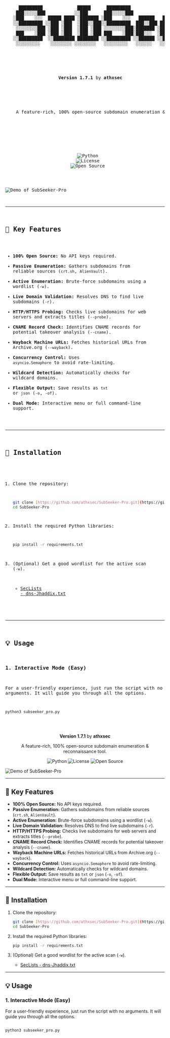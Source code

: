 <p align="center">
  <pre>
<p align="center">
  <pre>
     █████████             █████      █████████                    █████                                    ███████████                    
    ███░░░░░███           ░░███      ███░░░░░███                  ░░███                                    ░░███░░░░░███                   
   ░███    ░░░  █████ ████ ░███████ ░███    ░░░   ██████   ██████  ░███ █████  ██████  ████████             ░███    ░███ ████████   ██████ 
   ░░█████████ ░░███ ░███  ░███░░███░░█████████  ███░░███ ███░░███ ░███░░███  ███░░███░░███░░███ ██████████ ░██████████ ░░███░░███ ███░░███
    ░░░░░░░░███ ░███ ░███  ░███ ░███ ░░░░░░░░███░███████ ░███████  ░██████░  ░███████  ░███ ░░░ ░░░░░░░░░░  ░███░░░░░░   ░███ ░░░ ░███ ░███
    ███    ░███ ░███ ░███  ░███ ░███ ███    ░███░███░░░  ░███░░░   ░███░░███ ░███░░░   ░███                 ░███         ░███     ░███ ░███
   ░░█████████  ░░████████ ████████ ░░█████████ ░░██████ ░░██████  ████ █████░░██████  █████                █████        █████    ░░██████ 
    ░░░░░░░░░    ░░░░░░░░ ░░░░░░░░   ░░░░░░░░░   ░░░░░░   ░░░░░░  ░░░░ ░░░░░  ░░░░░░  ░░░░░                ░░░░░        ░░░░░      ░░░░░░   
  </pre>
  <p align="center">
    <b>Version 1.7.1</b> by <b>athxsec</b>
  </p>
  <p align="center">
    A feature-rich, 100% open-source subdomain enumeration & reconnaissance tool.
  </p>
</p>

<p align="center">
  <img alt="Python" src="https://img.shields.io/badge/Python-3.7+-blue.svg?style=for-the-badge&logo=python">
  <img alt="License" src="https://img.shields.io/badge/License-MIT-yellow.svg?style=for-the-badge">
  <img alt="Open Source" src="https://img.shields.io/badge/Open%20Source-Yes-brightgreen.svg?style=for-the-badge">
</p>

![Demo of SubSeeker-Pro](./demo.gif)

---

## 🚀 Key Features

* **100% Open Source:** No API keys required.
* **Passive Enumeration:** Gathers subdomains from reliable sources (`crt.sh`, `AlienVault`).
* **Active Enumeration:** Brute-force subdomains using a wordlist (`-w`).
* **Live Domain Validation:** Resolves DNS to find live subdomains (`-r`).
* **HTTP/HTTPS Probing:** Checks live subdomains for web servers and extracts titles (`--probe`).
* **CNAME Record Check:** Identifies CNAME records for potential takeover analysis (`--cname`).
* **Wayback Machine URLs:** Fetches historical URLs from Archive.org (`--wayback`).
* **Concurrency Control:** Uses `asyncio.Semaphore` to avoid rate-limiting.
* **Wildcard Detection:** Automatically checks for wildcard domains.
* **Flexible Output:** Save results as `txt` or `json` (`-o`, `-of`).
* **Dual Mode:** Interactive menu or full command-line support.

---

## 🔧 Installation

1.  Clone the repository:
    ```bash
    git clone [https://github.com/athxsec/SubSeeker-Pro.git](https://github.com/athxsec/SubSeeker-Pro.git)
    cd SubSeeker-Pro
    ```

2.  Install the required Python libraries:
    ```bash
    pip install -r requirements.txt
    ```

3.  (Optional) Get a good wordlist for the active scan (`-w`).
    * [SecLists - dns-Jhaddix.txt](https://github.com/danielmiessler/SecLists/blob/master/Discovery/DNS/dns-Jhaddix.txt)

---

## 💡 Usage

### 1. Interactive Mode (Easy)

For a user-friendly experience, just run the script with no arguments. It will guide you through all the options.

```bash
python3 subseeker_pro.py
```
  </pre>

  <p align="center">
    <b>Version 1.7.1</b> by <b>athxsec</b>
  </p>
  <p align="center">
    A feature-rich, 100% open-source subdomain enumeration & reconnaissance tool.
  </p>
</p>

<p align="center">
  <img alt="Python" src="https://img.shields.io/badge/Python-3.7+-blue.svg?style=for-the-badge&logo=python">
  <img alt="License" src="https://img.shields.io/badge/License-MIT-yellow.svg?style=for-the-badge">
  <img alt="Open Source" src="https://img.shields.io/badge/Open%20Source-Yes-brightgreen.svg?style=for-the-badge">
</p>

![Demo of SubSeeker-Pro](./demo.gif)

---

## 🚀 Key Features

* **100% Open Source:** No API keys required.
* **Passive Enumeration:** Gathers subdomains from reliable sources (`crt.sh`, `AlienVault`).
* **Active Enumeration:** Brute-force subdomains using a wordlist (`-w`).
* **Live Domain Validation:** Resolves DNS to find live subdomains (`-r`).
* **HTTP/HTTPS Probing:** Checks live subdomains for web servers and extracts titles (`--probe`).
* **CNAME Record Check:** Identifies CNAME records for potential takeover analysis (`--cname`).
* **Wayback Machine URLs:** Fetches historical URLs from Archive.org (`--wayback`).
* **Concurrency Control:** Uses `asyncio.Semaphore` to avoid rate-limiting.
* **Wildcard Detection:** Automatically checks for wildcard domains.
* **Flexible Output:** Save results as `txt` or `json` (`-o`, `-of`).
* **Dual Mode:** Interactive menu or full command-line support.

---

## 🔧 Installation

1.  Clone the repository:
    ```bash
    git clone [https://github.com/athxsec/SubSeeker-Pro.git](https://github.com/athxsec/SubSeeker-Pro.git)
    cd SubSeeker-Pro
    ```

2.  Install the required Python libraries:
    ```bash
    pip install -r requirements.txt
    ```

3.  (Optional) Get a good wordlist for the active scan (`-w`).
    * [SecLists - dns-Jhaddix.txt](https://github.com/danielmiessler/SecLists/blob/master/Discovery/DNS/dns-Jhaddix.txt)

---

## 💡 Usage

### 1. Interactive Mode (Easy)

For a user-friendly experience, just run the script with no arguments. It will guide you through all the options.

```bash

python3 subseeker_pro.py
